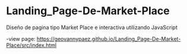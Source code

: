 # Landing_Page-De-Market-Place
Diseño de pagina tipo Market Place e  interactiva utilizando JavaScript

-view page: https://geovannypaez.github.io/Landing_Page-De-Market-Place/src/index.html
